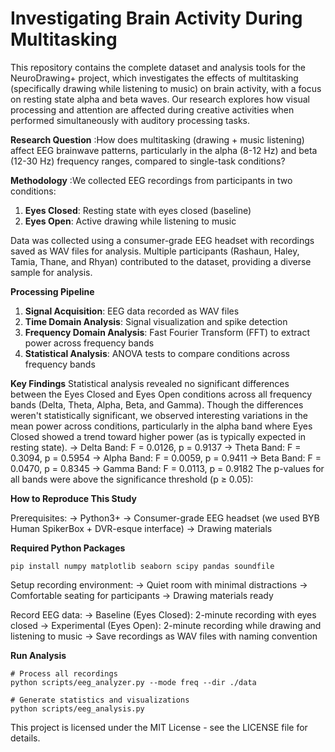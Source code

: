 # Investigating Brain Activity During Multitasking

This repository contains the complete dataset and analysis tools for the NeuroDrawing+ project, which investigates the effects of multitasking (specifically drawing while listening to music) on brain activity, with a focus on resting state alpha and beta waves. Our research explores how visual processing and attention are affected during creative activities when performed simultaneously with auditory processing tasks.

**Research Question**
:How does multitasking (drawing + music listening) affect EEG brainwave patterns, particularly in the alpha (8-12 Hz) and beta (12-30 Hz) frequency ranges, compared to single-task conditions?

**Methodology**
:We collected EEG recordings from participants in two conditions:

1. **Eyes Closed**: Resting state with eyes closed (baseline)
2. **Eyes Open**: Active drawing while listening to music

Data was collected using a consumer-grade EEG headset with recordings saved as WAV files for analysis. Multiple participants (Rashaun, Haley, Tamia, Thane, and Rhyan) contributed to the dataset, providing a diverse sample for analysis.

**Processing Pipeline**

1. **Signal Acquisition**: EEG data recorded as WAV files
2. **Time Domain Analysis**: Signal visualization and spike detection
3. **Frequency Domain Analysis**: Fast Fourier Transform (FFT) to extract power across frequency bands
4. **Statistical Analysis**: ANOVA tests to compare conditions across frequency bands

**Key Findings**
Statistical analysis revealed no significant differences between the Eyes Closed and Eyes Open conditions across all frequency bands (Delta, Theta, Alpha, Beta, and Gamma). Though the differences weren't statistically significant, we observed interesting variations in the mean power across conditions, particularly in the alpha band where Eyes Closed showed a trend toward higher power (as is typically expected in resting state).
→ Delta Band: F = 0.0126, p = 0.9137
→ Theta Band: F = 0.3094, p = 0.5954
→ Alpha Band: F = 0.0059, p = 0.9411
→ Beta Band: F = 0.0470, p = 0.8345
→ Gamma Band: F = 0.0113, p = 0.9182 
The p-values for all bands were above the significance threshold (p ≥ 0.05):

**How to Reproduce This Study**

Prerequisites: 
→ Python3+
→ Consumer-grade EEG headset (we used BYB Human SpikerBox + DVR-esque interface)
→ Drawing materials

**Required Python Packages**
```
pip install numpy matplotlib seaborn scipy pandas soundfile
```
Setup recording environment:
→ Quiet room with minimal distractions
→ Comfortable seating for participants
→ Drawing materials ready


Record EEG data:
→ Baseline (Eyes Closed): 2-minute recording with eyes closed
→ Experimental (Eyes Open): 2-minute recording while drawing and listening to music
→ Save recordings as WAV files with naming convention

**Run Analysis**
```
# Process all recordings
python scripts/eeg_analyzer.py --mode freq --dir ./data

# Generate statistics and visualizations
python scripts/eeg_analysis.py
```


This project is licensed under the MIT License - see the LICENSE file for details.

